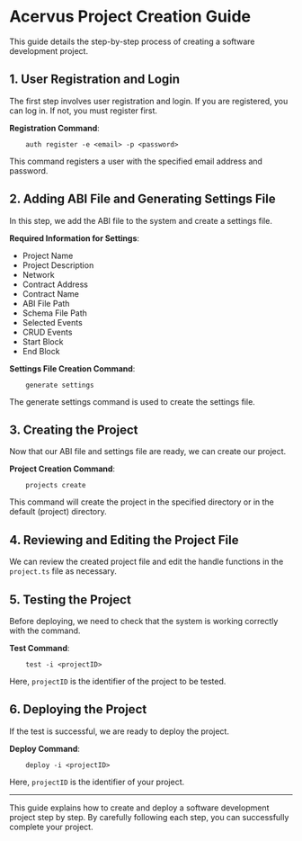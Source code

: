# Acervus Project Creation Guide

This guide details the step-by-step process of creating a software development project.

## 1. User Registration and Login

The first step involves user registration and login. If you are registered, you can log in. If not, you must register first.

**Registration Command**:

	    auth register -e <email> -p <password>

This command registers a user with the specified email address and password.

## 2. Adding ABI File and Generating Settings File

In this step, we add the ABI file to the system and create a settings file.

**Required Information for Settings**:

- Project Name
- Project Description
- Network
- Contract Address
- Contract Name
- ABI File Path
- Schema File Path
- Selected Events
- CRUD Events
- Start Block
- End Block

**Settings File Creation Command**:

        generate settings

The generate settings command is used to create the settings file.

## 3. Creating the Project

Now that our ABI file and settings file are ready, we can create our project.

**Project Creation Command**:

	    projects create

This command will create the project in the specified directory or in the default (project) directory.

## 4. Reviewing and Editing the Project File

We can review the created project file and edit the handle functions in the `project.ts` file as necessary.

## 5. Testing the Project

Before deploying, we need to check that the system is working correctly with the command.

**Test Command**:

	    test -i <projectID>


Here, `projectID` is the identifier of the project to be tested.

## 6. Deploying the Project

If the test is successful, we are ready to deploy the project.

**Deploy Command**:

	    deploy -i <projectID>

Here, `projectID` is the identifier of your project.

--- 

This guide explains how to create and deploy a software development project step by step. By carefully following each step, you can successfully complete your project.
